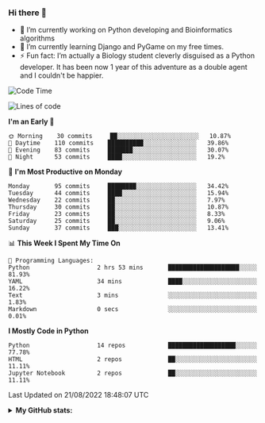 ### Hi there 👋

- 🔭 I’m currently working on Python developing and Bioinformatics algorithms
- 🌱 I’m currently learning Django and PyGame on my free times.
- ⚡ Fun fact: I’m actually a Biology student cleverly disguised as a Python developer. It has been now 1 year of this adventure as a double agent and I couldn't be happier.


<!--START_SECTION:waka-->
![Code Time](http://img.shields.io/badge/Code%20Time-9%20hrs%2033%20mins-blue)

![Lines of code](https://img.shields.io/badge/From%20Hello%20World%20I%27ve%20Written-723%20Thousand%20lines%20of%20code-blue)

**I'm an Early 🐤** 

```text
🌞 Morning    30 commits     ██░░░░░░░░░░░░░░░░░░░░░░░   10.87% 
🌆 Daytime    110 commits    ██████████░░░░░░░░░░░░░░░   39.86% 
🌃 Evening    83 commits     ███████░░░░░░░░░░░░░░░░░░   30.07% 
🌙 Night      53 commits     ████░░░░░░░░░░░░░░░░░░░░░   19.2%

```
📅 **I'm Most Productive on Monday** 

```text
Monday       95 commits     ████████░░░░░░░░░░░░░░░░░   34.42% 
Tuesday      44 commits     ████░░░░░░░░░░░░░░░░░░░░░   15.94% 
Wednesday    22 commits     ██░░░░░░░░░░░░░░░░░░░░░░░   7.97% 
Thursday     30 commits     ██░░░░░░░░░░░░░░░░░░░░░░░   10.87% 
Friday       23 commits     ██░░░░░░░░░░░░░░░░░░░░░░░   8.33% 
Saturday     25 commits     ██░░░░░░░░░░░░░░░░░░░░░░░   9.06% 
Sunday       37 commits     ███░░░░░░░░░░░░░░░░░░░░░░   13.41%

```


📊 **This Week I Spent My Time On** 

```text
💬 Programming Languages: 
Python                   2 hrs 53 mins       ████████████████████░░░░░   81.93% 
YAML                     34 mins             ████░░░░░░░░░░░░░░░░░░░░░   16.22% 
Text                     3 mins              ░░░░░░░░░░░░░░░░░░░░░░░░░   1.83% 
Markdown                 0 secs              ░░░░░░░░░░░░░░░░░░░░░░░░░   0.01%

```

**I Mostly Code in Python** 

```text
Python                   14 repos            ███████████████████░░░░░░   77.78% 
HTML                     2 repos             ██░░░░░░░░░░░░░░░░░░░░░░░   11.11% 
Jupyter Notebook         2 repos             ██░░░░░░░░░░░░░░░░░░░░░░░   11.11%

```



 Last Updated on 21/08/2022 18:48:07 UTC
<!--END_SECTION:waka-->



<details>
  <summary> <b> My GitHub stats: </b> </summary>
  <br>
  <p align = "center">
    <img src = "https://github-readme-stats.vercel.app/api?username=ruigomesbioinf&show_icons=true"/>
  </p>
</details>

<!--
**ruigomesbioinf/ruigomesbioinf** is a ✨ _special_ ✨ repository because its `README.md` (this file) appears on your GitHub profile.
-->
